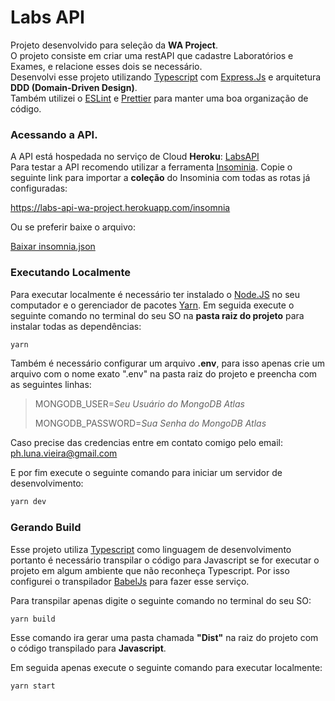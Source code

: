 # Labs API

Projeto desenvolvido para seleção da **WA Project**.  
O projeto consiste em criar uma restAPI que cadastre Laboratórios e Exames, e relacione esses dois se necessário.  
Desenvolvi esse projeto utilizando [Typescript](https://www.typescriptlang.org/) com [Express.Js](https://expressjs.com/pt-br/) e arquitetura **DDD (Domain-Driven Design)**.  
Também utilizei o [ESLint](https://eslint.org/) e [Prettier](https://prettier.io/) para manter uma boa organização de código.

### Acessando a API.

A API está hospedada no serviço de Cloud **Heroku**: [LabsAPI](https://labs-api-wa-project.herokuapp.com/)  
Para testar a API recomendo utilizar a ferramenta [Insominia](https://insomnia.rest/download).
Copie o seguinte link para importar a **coleção** do Insominia com todas as rotas já configuradas:  

<https://labs-api-wa-project.herokuapp.com/insomnia>

Ou se preferir baixe o arquivo:

[Baixar insomnia.json](https://labs-api-wa-project.herokuapp.com/insomnia-download)
### Executando Localmente

Para executar localmente é necessário ter instalado o [Node.JS](https://nodejs.org) no seu computador e o gerenciador de pacotes [Yarn](https://yarnpkg.com/).
Em seguida execute o seguinte comando no terminal do seu SO na **pasta raiz do projeto** para instalar todas as dependências:

```bash
yarn
```

Também é necessário configurar um arquivo **.env**, para isso apenas crie um arquivo com o nome exato ".env" na pasta raiz do projeto e preencha com as seguintes linhas:

> MONGODB_USER=_Seu Usuário do MongoDB Atlas_
>
> MONGODB_PASSWORD=_Sua Senha do MongoDB Atlas_

Caso precise das credencias entre em contato comigo pelo email: <ph.luna.vieira@gmail.com>

E por fim execute o seguinte comando para iniciar um servidor de desenvolvimento:

```bash
yarn dev
```
### Gerando Build

Esse projeto utiliza [Typescript](https://www.typescriptlang.org/) como linguagem de desenvolvimento portanto é necessário transpilar o código para Javascript se for executar o projeto em algum ambiente que não reconheça Typescript.
Por isso configurei o transpilador [BabelJs](https://babeljs.io/) para fazer esse serviço.

Para transpilar apenas digite o seguinte comando no terminal do seu SO:

```bash
yarn build
```

Esse comando ira gerar uma pasta chamada **"Dist"** na raiz do projeto com o código transpilado para **Javascript**.

Em seguida apenas execute o seguinte comando para executar localmente:

```bash
yarn start
```
